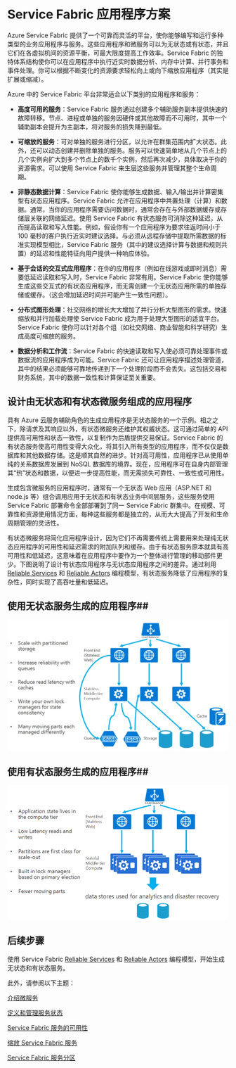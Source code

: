 <properties 
   pageTitle="应用程序方案和设计 | Azure"
   description="Service Fabric 中云应用程序的类别概述。介绍使用有状态服务和无状态服务的应用程序设计。"
   services="service-fabric" 
   documentationCenter=".net" 
   authors="msfussell" 
   manager="timlt" 
   editor=""/>

<tags
   ms.service="service-fabric"
   ms.date="02/12/2016"
   wacn.date="07/04/2016"/>

# Service Fabric 应用程序方案

Azure Service Fabric 提供了一个可靠而灵活的平台，使你能够编写和运行多种类型的业务应用程序与服务。这些应用程序和微服务可以为无状态或有状态，并且它们在各虚拟机间的资源平衡，可最大限度提高工作效率。Service Fabric 的独特体系结构使你可以在应用程序中执行近实时数据分析、内存中计算、并行事务和事件处理。你可以根据不断变化的资源要求轻松向上或向下缩放应用程序（其实是扩展或缩减）。

Azure 中的 Service Fabric 平台非常适合以下类别的应用程序和服务：

- **高度可用的服务**：Service Fabric 服务通过创建多个辅助服务副本提供快速的故障转移。节点、进程或单独的服务因硬件或其他故障而不可用时，其中一个辅助副本会提升为主副本，将对服务的损失降到最低。

- **可缩放的服务**：可对单独的服务进行分区，以允许在群集范围内扩大状态。此外，还可以动态创建并删除单独的服务。服务可以快速简单地从几个节点上的几个实例向扩大到多个节点上的数千个实例，然后再次减少，具体取决于你的资源需求。可以使用 Service Fabric 来生层这些服务并管理其整个生命周期。

- **非静态数据计算**：Service Fabric 使你能够生成数据、输入/输出并计算密集型有状态应用程序。Service Fabric 允许在应用程序中共置处理（计算）和数据。通常，当你的应用程序需要访问数据时，通常会存在与外部数据缓存或存储层关联的网络延迟。使用 Service Fabric 有状态服务可消除这种延迟，从而提高读取和写入性能。例如，假设你有一个应用程序为要求往返时间小于 100 毫秒的客户执行近实时建议选择。与必须从远程存储中提取所需数据的标准实现模型相比，Service Fabric 服务（其中的建议选择计算与数据和规则共置）的延迟和性能特征向用户提供一种响应体验。

- **基于会话的交互式应用程序**：在你的应用程序（例如在线游戏或即时消息）需要低延迟读取和写入时，Service Fabric 非常有用。Service Fabric 使你能够生成这些交互式的有状态应用程序，而无需创建一个无状态应用所需的单独存储或缓存。（这会增加延迟时间并可能产生一致性问题）。

- **分布式图形处理**：社交网络的增长大大增加了并行分析大型图形的需求。快速缩放和并行加载处理使 Service Fabric 成为用于处理大型图形的适宜平台。Service Fabric 使你可以针对各个组（如社交网络、商业智能和科学研究）生成高度可缩放的服务。

- **数据分析和工作流**：Service Fabric 的快速读取和写入使必须可靠处理事件或数据流的应用程序成为可能。Service Fabric 还可让应用程序描述处理管道，其中的结果必须能够可靠地传递到下一个处理阶段而不会丢失。这包括交易和财务系统，其中的数据一致性和计算保证至关重要。

## 设计由无状态和有状态微服务组成的应用程序
具有 Azure 云服务辅助角色的生成应用程序是无状态服务的一个示例。相之之下，除请求及其响应以外，有状态微服务还维护其权威状态。这可通过简单的 API 提供高可用性和状态一致性，以复制作为后盾提供交易保证。Service Fabric 的有状态服务使高可用性变得大众化，将其引入所有类型的应用程序，而不仅仅是数据库和其他数据存储。这是顺其自然的进步。针对高可用性，应用程序已从使用单纯的关系数据库发展到 NoSQL 数据库的境界。现在，应用程序可在自身内部管理其“热”状态和数据，以便进一步提高性能，而无需损失可靠性、一致性或可用性。

生成包含微服务的应用程序时，通常有一个无状态 Web 应用（ASP.NET 和 node.js 等）组合调用应用于无状态和有状态业务中间层服务，这些服务使用 Service Fabric 部署命令全部部署到了同一 Service Fabric 群集中。在规模、可靠性和资源使用情况方面，每种这些服务都是独立的，从而大大提高了开发和生命周期管理的灵活性。

有状态微服务将简化应用程序设计，因为它们不再需要传统上需要用来处理纯无状态应用程序的可用性和延迟需求的附加队列和缓存。由于有状态服务原本就具有高可用性和低延迟，这意味着在应用程序中要作为一个整体进行管理的移动部件更少。下图说明了设计有状态应用程序与无状态应用程序之间的差异。通过利用 [Reliable Services](/documentation/articles/service-fabric-reliable-services-introduction) 和 [Reliable Actors](/documentation/articles/service-fabric-reliable-actors-introduction) 编程模型，有状态服务降低了应用程序的复杂性，同时实现了高吞吐量和低延迟。

## 使用无状态服务生成的应用程序##
![使用无状态服务的应用程序][Image1]

## 使用有状态服务生成的应用程序##
![使用无状态服务的应用程序][Image2]

<!--Every topic should have next steps and links to the next logical set of content to keep the customer engaged-->
## 后续步骤


使用 Service Fabric [Reliable Services](/documentation/articles/service-fabric-reliable-services-quick-start) 和 [Reliable Actors](/documentation/articles/service-fabric-reliable-actors-get-started) 编程模型，开始生成无状态和有状态服务。

此外，请参阅以下主题：

[介绍微服务](/documentation/articles/service-fabric-overview-microservices)

[定义和管理服务状态](/documentation/articles/service-fabric-concepts-state)

[Service Fabric 服务的可用性](/documentation/articles/service-fabric-availability-services)

[缩放 Service Fabric 服务](/documentation/articles/service-fabric-concepts-scalability)

[Service Fabric 服务分区](/documentation/articles/service-fabric-concepts-partitioning)

[Image1]: media/service-fabric-application-scenarios/AppwithStatelessServices.jpg
[Image2]: media/service-fabric-application-scenarios/AppwithStatefulServices.jpg

<!---HONumber=Mooncake_0418_2016-->
